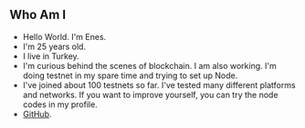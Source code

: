 ## Who Am I
- Hello World. I'm Enes. 
- I'm 25 years old.
- I live in Turkey.
- I'm curious behind the scenes of blockchain. I am also working. I'm doing testnet in my spare time and trying to set up Node.
- I've joined about 100 testnets so far. I've tested many different platforms and networks. If you want to improve yourself, you can try the node codes in my profile.
- [GitHub](https://github.com/testnetdeneme0).
